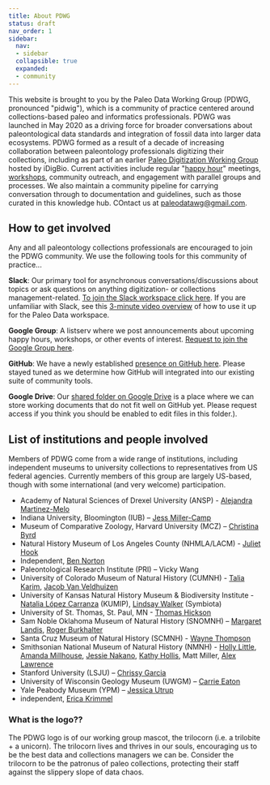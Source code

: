 ```yaml
---
title: About PDWG
status: draft
nav_order: 1
sidebar:
  nav:
  - sidebar
  collapsible: true
  expanded:
  - community
---
```


This website is brought to you by the Paleo Data Working Group (PDWG, pronounced "pidwig"), which is a community of practice centered around collections-based paleo and informatics professionals. PDWG was launched in May 2020 as a driving force for broader conversations about paleontological data standards and integration of fossil data into larger data ecosystems. PDWG formed as a result of a decade of increasing collaboration between paleontology professionals digitizing their collections, including as part of an earlier [Paleo Digitization Working Group](https://www.idigbio.org/wiki/index.php/Paleo_Digitization_Working_Group) hosted by iDigBio. Current activities include regular "[happy hour](/community/pdwg-happy-hours)" meetings, [workshops](/community/events), community outreach, and engagement with parallel groups and processes. We also maintain a community pipeline for carrying conversation through to documentation and guidelines, such as those curated in this knowledge hub. COntact us at paleodatawg@gmail.com.

## How to get involved

Any and all paleontology collections professionals are encouraged to join the PDWG community. We use the following tools for this community of practice...

**Slack**: Our primary tool for asynchronous conversations/discussions about topics or ask questions on anything digitization- or collections management-related. [To join the Slack workspace click here](https://join.slack.com/t/paleo-data/shared_invite/zt-1nt02uuds-Yp40SwjPaHYSmwam1q3rZg).  If you are unfamiliar with Slack, see this [3-minute video overview](https://vimeo.com/434234678) of how to use it up for the Paleo Data workspace.

**Google Group**: A listserv where we post announcements about upcoming happy hours, workshops, or other events of interest. [Request to join the Google Group here](https://groups.google.com/g/paleo-data/about).

**GitHub**: We have a newly established [presence on GitHub here](https://github.com/paleo-data). Please stayed tuned as we determine how GitHub will integrated into our existing suite of community tools.

**Google Drive**: Our [shared folder on Google Drive](https://drive.google.com/drive/folders/1Ne9B1bIGGzGhreEHMxoCVEwPaIhIILVx?usp=sharing) is a place where we can store working documents that do not fit well on GitHub yet. Please request access if you think you should be enabled to edit files in this folder.). 

## List of institutions and people involved

Members of PDWG come from a wide range of institutions, including independent museums to university collections to representatives from US federal agencies. Currently members of this group are largely US-based, though with some international (and very welcome) participation.

- Academy of Natural Sciences of Drexel University (ANSP) - [Alejandra Martinez-Melo](https://orcid.org/0000-0003-2314-689X)
- Indiana University, Bloomington (IUB) – [Jess Miller-Camp](https://orcid.org/0000-0003-4143-9514)
- Museum of Comparative Zoology, Harvard University (MCZ) – [Christina Byrd](https://orcid.org/0000-0001-7963-6092)
- Natural History Museum of Los Angeles County (NHMLA/LACM) - [Juliet Hook](https://orcid.org/0000-0003-0485-1112)
- Independent, [Ben Norton](https://orcid.org/0000-0002-5819-9134)
- Paleontological Research Institute (PRI) – Vicky Wang
- University of Colorado Museum of Natural History (CUMNH) - [Talia Karim](https://orcid.org/0000-0001-6514-963X), [Jacob Van Veldhuizen](https://orcid.org/0000-0001-6770-0181)
- University of Kansas Natural History Museum & Biodiversity Institute - [Natalia López Carranza](https://orcid.org/0000-0002-1393-2902) (KUMIP), [Lindsay Walker](https://orcid.org/0000-0002-2162-6593) (Symbiota)
- University of St. Thomas, St. Paul, MN - [Thomas Hickson](https://orcid.org/0000-0002-7878-3565)
- Sam Noble Oklahoma Museum of Natural History (SNOMNH) – [Margaret Landis](https://orcid.org/0000-0002-3297-9888), [Roger Burkhalter](https://orcid.org/0000-0001-5518-5661)
- Santa Cruz Museum of Natural History (SCMNH) - [Wayne Thompson](https://orcid.org/0000-0002-2603-0510)
- Smithsonian National Museum of Natural History (NMNH) - [Holly Little](https://orcid.org/0000-0001-7909-4166), [Amanda Millhouse](https://orcid.org/0000-0002-8679-4774), [Jessie Nakano](https://orcid.org/0000-0002-7652-3663), [Kathy Hollis](https://orcid.org/0000-0002-4875-0594), Matt Miller, [Alex Lawrence](https://orcid.org/0009-0004-7918-4208)
- Stanford University (LSJU) – [Chrissy Garcia](https://orcid.org/0000-0002-9728-3670)
- University of Wisconsin Geology Museum (UWGM) – [Carrie Eaton](https://orcid.org/0000-0001-6647-1751)
- Yale Peabody Museum (YPM) – [Jessica Utrup](https://orcid.org/0000-0001-5201-8235)
- independent, [Erica Krimmel](https://orcid.org/0000-0003-3192-0080)

### What is the logo??

The PDWG logo is of our working group mascot, the trilocorn (i.e. a trilobite + a unicorn). The trilocorn lives and thrives in our souls, encouraging us to be the best data and collections managers we can be. Consider the trilocorn to be the patronus of paleo collections, protecting their staff against the slippery slope of data chaos.
